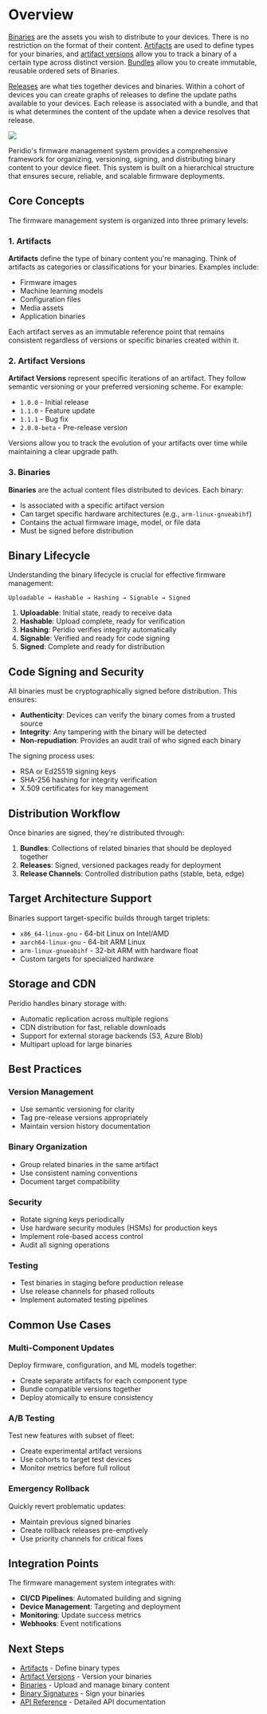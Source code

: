 # Overview

[Binaries](/platform/reference/binaries) are the assets you wish to distribute to your devices. There is no restriction on the format of their content. [Artifacts](/platform/reference/artifacts) are used to define types for your binaries, and [artifact versions](/platform/reference/artifact-versions) allow you to track a binary of a certain type across distinct version. [Bundles](/platform/reference/bundles) allow you to create immutable, reusable ordered sets of Binaries.

[Releases](/platform/reference/releases) are what ties together devices and binaries. Within a cohort of devices you can create graphs of releases to define the update paths available to your devices. Each release is associated with a bundle, and that is what determines the content of the update when a device resolves that release.

<img src="/img/guides-overview.png" width="auto" />

Peridio's firmware management system provides a comprehensive framework for organizing, versioning, signing, and distributing binary content to your device fleet. This system is built on a hierarchical structure that ensures secure, reliable, and scalable firmware deployments.

## Core Concepts

The firmware management system is organized into three primary levels:

### 1. Artifacts

**Artifacts** define the type of binary content you're managing. Think of artifacts as categories or classifications for your binaries. Examples include:

- Firmware images
- Machine learning models
- Configuration files
- Media assets
- Application binaries

Each artifact serves as an immutable reference point that remains consistent regardless of versions or specific binaries created within it.

### 2. Artifact Versions

**Artifact Versions** represent specific iterations of an artifact. They follow semantic versioning or your preferred versioning scheme. For example:

- `1.0.0` - Initial release
- `1.1.0` - Feature update
- `1.1.1` - Bug fix
- `2.0.0-beta` - Pre-release version

Versions allow you to track the evolution of your artifacts over time while maintaining a clear upgrade path.

### 3. Binaries

**Binaries** are the actual content files distributed to devices. Each binary:

- Is associated with a specific artifact version
- Can target specific hardware architectures (e.g., `arm-linux-gnueabihf`)
- Contains the actual firmware image, model, or file data
- Must be signed before distribution

## Binary Lifecycle

Understanding the binary lifecycle is crucial for effective firmware management:

```
Uploadable → Hashable → Hashing → Signable → Signed
```

1. **Uploadable**: Initial state, ready to receive data
2. **Hashable**: Upload complete, ready for verification
3. **Hashing**: Peridio verifies integrity automatically
4. **Signable**: Verified and ready for code signing
5. **Signed**: Complete and ready for distribution

## Code Signing and Security

All binaries must be cryptographically signed before distribution. This ensures:

- **Authenticity**: Devices can verify the binary comes from a trusted source
- **Integrity**: Any tampering with the binary will be detected
- **Non-repudiation**: Provides an audit trail of who signed each binary

The signing process uses:

- RSA or Ed25519 signing keys
- SHA-256 hashing for integrity verification
- X.509 certificates for key management

## Distribution Workflow

Once binaries are signed, they're distributed through:

1. **Bundles**: Collections of related binaries that should be deployed together
2. **Releases**: Signed, versioned packages ready for deployment
3. **Release Channels**: Controlled distribution paths (stable, beta, edge)

## Target Architecture Support

Binaries support target-specific builds through target triplets:

- `x86_64-linux-gnu` - 64-bit Linux on Intel/AMD
- `aarch64-linux-gnu` - 64-bit ARM Linux
- `arm-linux-gnueabihf` - 32-bit ARM with hardware float
- Custom targets for specialized hardware

## Storage and CDN

Peridio handles binary storage with:

- Automatic replication across multiple regions
- CDN distribution for fast, reliable downloads
- Support for external storage backends (S3, Azure Blob)
- Multipart upload for large binaries

## Best Practices

### Version Management

- Use semantic versioning for clarity
- Tag pre-release versions appropriately
- Maintain version history documentation

### Binary Organization

- Group related binaries in the same artifact
- Use consistent naming conventions
- Document target compatibility

### Security

- Rotate signing keys periodically
- Use hardware security modules (HSMs) for production keys
- Implement role-based access control
- Audit all signing operations

### Testing

- Test binaries in staging before production release
- Use release channels for phased rollouts
- Implement automated testing pipelines

## Common Use Cases

### Multi-Component Updates

Deploy firmware, configuration, and ML models together:

- Create separate artifacts for each component type
- Bundle compatible versions together
- Deploy atomically to ensure consistency

### A/B Testing

Test new features with subset of fleet:

- Create experimental artifact versions
- Use cohorts to target test devices
- Monitor metrics before full rollout

### Emergency Rollback

Quickly revert problematic updates:

- Maintain previous signed binaries
- Create rollback releases pre-emptively
- Use priority channels for critical fixes

## Integration Points

The firmware management system integrates with:

- **CI/CD Pipelines**: Automated building and signing
- **Device Management**: Targeting and deployment
- **Monitoring**: Update success metrics
- **Webhooks**: Event notifications

## Next Steps

- [Artifacts](artifacts.md) - Define binary types
- [Artifact Versions](artifact-versions.md) - Version your binaries
- [Binaries](binaries.md) - Upload and manage binary content
- [Binary Signatures](binary-signatures.md) - Sign your binaries
- [API Reference](/admin-api#binaries) - Detailed API documentation
